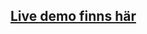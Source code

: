 ## [Live demo finns här](https://mahmudalhakim.github.io/JavaScript-2/Lektion-07/inkopslista/inkopslista.html)
